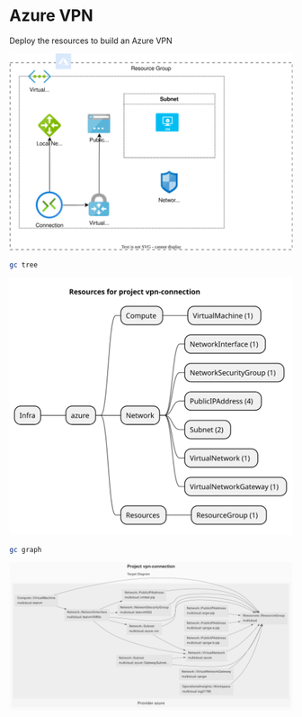 # Azure VPN

Deploy the resources to build an Azure VPN

![vpn-azure.drawio.svg](./artifacts/vpn-azure.drawio.svg)

```sh
gc tree
```

![resources-mindmap](./artifacts/resources-mindmap.svg)

```sh
gc graph
```

![diagram-target.svg](./artifacts/diagram-target.svg)
